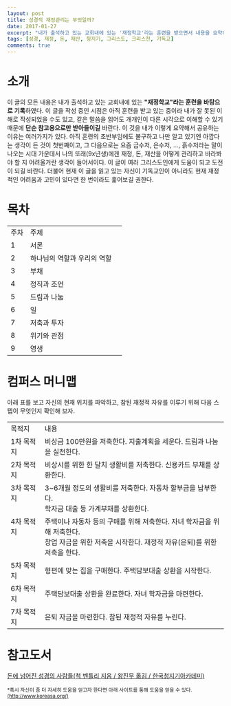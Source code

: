```yaml
---
layout: post
title: 성경적 재정관리는 무엇일까?
date: 2017-01-27
excerpt: "내가 출석하고 있는 교회내에 있는 '재정학교'라는 훈련을 받으면서 내용을 요약하였다."
tags: [성경, 재정, 돈, 재산, 청지기, 그리스도, 크리스천, 기독교]
comments: true
---
```


# 소개
이 글의 모든 내용은 내가 출석하고 있는 교회내에 있는 **"재정학교"라는 훈련을 바탕으로 기록**하였다. 이 글을 작성 중인 시점은 아직 훈련을 받고 있는 중이라
내가 잘 못된 이해로 작성되었을 수도 있고, 같은 말씀을 읽어도 개개인이 다른 시각으로 이해할 수 있기 때문에 **단순 참고용으로만 받아들이길** 바란다. 이 것을
내가 이렇게 요약해서 공유하는 이유는 여러가지가 있다. 아직 훈련의 초반부임에도 불구하고 나만 알고 있기엔 아깝다는 생각이 든 것이 첫번째이고, 그 다음으로는 요즘
금수저, 은수저, ..., 흙수저라는 말이 나오는 시대 가운데서 나의 또래(9x년생)에겐 재정, 돈, 재산을 어떻게 관리하고 바라봐야 할 지 어려울거란 생각이 들어서이다. 이 글이
여러 그리스도인에게 도움이 되고 도전이 되길 바란다. 더불어 현재 이 글을 읽고 있는 자신이 기독교인이 아니라도 현재 재정적인 어려움과 고민이 있다면 한 번이라도 훑어보길 권한다.

# 목차
<table>
    <tr>
        <td>주차</td>
        <td>주제</td>
    </tr>
    <tr>
        <td>1</td>
        <td>서론</td>
    </tr>
    <tr>
        <td>2</td>
        <td>하나님의 역할과 우리의 역할</td>
        <td></td>
    </tr>
    <tr>
        <td>3</td>
        <td>부채</td>
        <td></td>
    </tr>
    <tr>
        <td>4</td>
        <td>정직과 조언</td>
        <td></td>
    </tr>
    <tr>
        <td>5</td>
        <td>드림과 나눔</td>
        <td></td>
    </tr>
    <tr>
        <td>6</td>
        <td>일</td>
        <td></td>
    </tr>
    <tr>
        <td>7</td>
        <td>저축과 투자</td>
        <td></td>
    </tr>
    <tr>
        <td>8</td>
        <td>위기와 관점</td>
        <td></td>
    </tr>
    <tr>
        <td>9</td>
        <td>영생</td>
        <td></td>
    </tr>
</table>

# 컴퍼스 머니맵
아래 표를 보고 자신의 현재 위치를 파악하고, 참된 재정적 자유를 이루기 위해 다음 스텝이 무엇인지 확인해 보자.
<table>
    <tr>
        <td>목적지</td>
        <td colspan="3">내용</td>
    </tr>
    <tr>
        <td>1차 목적지</td>
        <td colspan="3">비상금 100만원을 저축한다. 지출계획을 세운다. 드림과 나눔을 실천한다.</td>
    </tr>
    <tr>
        <td>2차 목적지</td>
        <td colspan="3">비상시를 위한 한 달치 생활비를 저축한다. 신용카드 부채를 상환한다.</td>
    </tr>
    <tr>
        <td valign="top">3차 목적지</td>
        <td colspan="3">
            3~6개월 정도의 생활비를 저축한다. 자동차 할부금을 납부한다. <br>
            학자금 대출 등 가계부채를 상환한다.
        </td>
    </tr>    
    <tr>
        <td valign="top">4차 목적지</td>
        <td colspan="3">
            주택이나 자동차 등의 구매를 위해 저축한다. 자녀 학자금을 위해 저축한다.<br>
            창업 자금을 위한 저축을 시작한다. 재정적 자유(은퇴)를 위한 저축을 한다.
        </td>
    </tr>        
    <tr>
        <td>5차 목적지</td>
        <td colspan="3">형편에 맞는 집을 구매한다. 주택담보대출 상환을 시작한다.</td>
    </tr>            
    <tr>
        <td>6차 목적지</td>
        <td colspan="3">주택담보대출 상환을 완료한다. 자녀 학자금을 마련한다.</td>
    </tr>
    <tr>
        <td>7차 목적지</td>
        <td colspan="3">은퇴 자금을 마련한다. 참된 재정적 자유를 누린다.</td>
    </tr>
</table>

# 참고도서
<a href="https://goo.gl/kFHJVT" target="_blank">돈에 넘어진 성경의 사람들(척 벤틀리 지음 / 왕진무 옮김 / 한국청지기아카데미)</a>


<small>
*혹시 자신이 좀 더 자세히 도움을 얻고자 한다면 아래 사이트를 통해 도움을 얻을 수 있다. <br>
<a href="http://www.koreasa.org/" target="_blank">(http://www.koreasa.org/)</a>
</small>